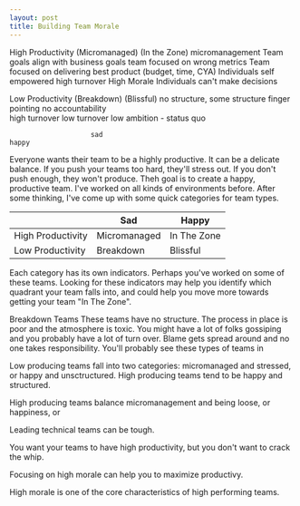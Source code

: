 ```yaml
---
layout: post
title: Building Team Morale
---
```


High Productivity       (Micromanaged)                                    (In the Zone)
                        micromanagement                                   Team goals align with business goals
                        team focused on wrong metrics                     Team focused on delivering best product
                         (budget, time, CYA)                              Individuals self empowered
                        high turnover                                     High Morale
                        Individuals can't make decisions
                        



Low Productivity        (Breakdown)                                       (Blissful)
                        no structure,                                     some structure
                        finger pointing                                   no accountability  
                        high turnover                                     low turnover
                                                                          low ambition - status quo


                        sad                                                 happy
                        
                        
       

Everyone wants their team to be a highly productive. It can be a delicate balance. If you push your teams too hard, they'll stress out. If you don't push enough, they won't produce. Theh goal is to create a happy, productive team. I've worked on all kinds of environments before. After some thinking, I've come up with some quick categories for team types. 

|| Sad | Happy |
|---|---|---|
| High Productivity | Micromanaged | In The Zone |
| Low Productivity | Breakdown | Blissful |

Each category has its own indicators. Perhaps you've worked on some of these teams. Looking for these indicators may help you identify which quadrant your team falls into, and could help you move more towards getting your team "In The Zone".

Breakdown Teams
These teams have no structure. The process in place is poor and the atmosphere is toxic. You might have a lot of folks gossiping and you probably have a lot of turn over. Blame gets spread around and no one takes responsibility. You'll probably see these types of teams in 

Low producing teams fall into two categories: micromanaged and stressed, or happy and unsctructured. High producing teams tend to be happy and structured.

High producing teams balance micromanagement and being loose, or happiness, or 

Leading technical teams can be tough. 

You want your teams to have high productivity, but you don't want to crack the whip. 

Focusing on high morale can help you to maximize productivy. 

High morale is one of the core characteristics of high performing teams.
